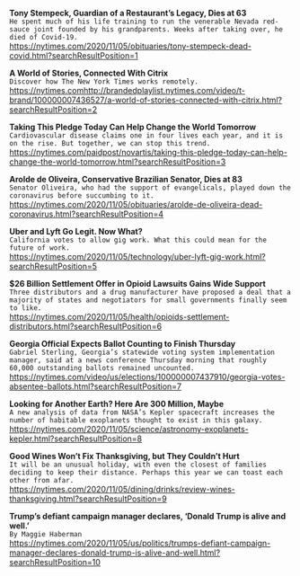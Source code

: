 **Tony Stempeck, Guardian of a Restaurant’s Legacy, Dies at 63**\
`He spent much of his life training to run the venerable Nevada red-sauce joint founded by his grandparents. Weeks after taking over, he died of Covid-19.`\
https://nytimes.com/2020/11/05/obituaries/tony-stempeck-dead-covid.html?searchResultPosition=1

**A World of Stories, Connected With Citrix**\
`Discover how The New York Times works remotely.`\
https://nytimes.comhttp://brandedplaylist.nytimes.com/video/t-brand/100000007436527/a-world-of-stories-connected-with-citrix.html?searchResultPosition=2

**Taking This Pledge Today Can Help Change the World Tomorrow**\
`Cardiovascular disease claims one in four lives each year, and it is on the rise. But together, we can stop this trend.`\
https://nytimes.com/paidpost/novartis/taking-this-pledge-today-can-help-change-the-world-tomorrow.html?searchResultPosition=3

**Arolde de Oliveira, Conservative Brazilian Senator, Dies at 83**\
`Senator Oliveira, who had the support of evangelicals, played down the coronavirus before succumbing to it.`\
https://nytimes.com/2020/11/05/obituaries/arolde-de-oliveira-dead-coronavirus.html?searchResultPosition=4

**Uber and Lyft Go Legit. Now What?**\
`California votes to allow gig work. What this could mean for the future of work.`\
https://nytimes.com/2020/11/05/technology/uber-lyft-gig-work.html?searchResultPosition=5

**$26 Billion Settlement Offer in Opioid Lawsuits Gains Wide Support**\
`Three distributors and a drug manufacturer have proposed a deal that a majority of states and negotiators for small governments finally seem to like.`\
https://nytimes.com/2020/11/05/health/opioids-settlement-distributors.html?searchResultPosition=6

**Georgia Official Expects Ballot Counting to Finish Thursday**\
`Gabriel Sterling, Georgia’s statewide voting system implementation manager, said at a news conference Thursday morning that roughly 60,000 outstanding ballots remained uncounted.`\
https://nytimes.com/video/us/elections/100000007437910/georgia-votes-absentee-ballots.html?searchResultPosition=7

**Looking for Another Earth? Here Are 300 Million, Maybe**\
`A new analysis of data from NASA’s Kepler spacecraft increases the number of habitable exoplanets thought to exist in this galaxy.`\
https://nytimes.com/2020/11/05/science/astronomy-exoplanets-kepler.html?searchResultPosition=8

**Good Wines Won’t Fix Thanksgiving, but They Couldn’t Hurt**\
`It will be an unusual holiday, with even the closest of families deciding to keep their distance. Perhaps this year we can toast each other from afar.`\
https://nytimes.com/2020/11/05/dining/drinks/review-wines-thanksgiving.html?searchResultPosition=9

**Trump’s defiant campaign manager declares, ‘Donald Trump is alive and well.’**\
`By Maggie Haberman`\
https://nytimes.com/2020/11/05/us/politics/trumps-defiant-campaign-manager-declares-donald-trump-is-alive-and-well.html?searchResultPosition=10


